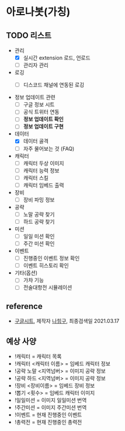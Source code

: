 # 아로나봇(가칭)

## TODO 리스트
- 관리
  - [x] 실시간 extension 로드, 언로드
  - [ ] 관리자 관리

- 로깅
  - [ ] 디스코드 채널에 연동된 로깅 
  

- 정보 업데이트 관련 
  - [ ] 구글 정보 시트
  - [ ] 공식 트위터 연동 
  - [ ] **정보 업데이트 확인** 
  - [ ] **정보 업데이트 구현** 

- 데이터
  - [x] 데이터 골격 
  - [ ] 자주 물어보는 것 (FAQ) 

- 캐릭터
  - [ ] 캐릭터 두상 이미지 
  - [ ] 캐릭터 능력 정보
  - [ ] 캐릭터 스킬 
  - [ ] 캐릭터 임베드 출력 

- 장비
  - [ ] 장비 파밍 정보 

- 공략
  - [ ] 노말 공략 찾기 
  - [ ] 하드 공략 찾기 

- 미션
  - [ ] 일일 미션 확인 
  - [ ] 주간 미션 확인 

- 이벤트
  - [ ] 진행중인 이벤트 정보 확인 
  - [ ] 이벤트 히스토리 확인 

- 기타(옵션)
  - [ ] 가챠 기능 
  - [ ] 전술대항전 시뮬레이션 

## reference
- [구글시트](https://docs.google.com/spreadsheets/d/e/2PACX-1vQ4u7GUMO52fMRY1Ndcjvo3MSRiG4FoAYfHzdKLQvVoMAm4wdCnTj-QGLMH2ypE-FRqXaQQLEBUHx4X/pubhtml#), 제작자 [나힝구](https://www.twitch.tv/hinguo8o), 최종검색일 2021.03.17

## 예상 사양  
- !캐릭터 = 캐릭터 목록
- !캐릭터 <캐릭터 이름>  = 임베드 캐릭터 정보
- !공략 노말 <지역넘버> = 이미지 공략 정보
- !공략 하드 <지역넘버> = 이미지 공략 정보
- !장비 <장비이름> = 임베드 장비 정보
- !뽑기 <횟수> = 임베드 캐릭터 이미지
- !일일미션 = 이미지 일일미션 번역
- !주간미션 = 이미지 주간미션 번역
- !이벤트 = 현재 진행중인 이벤트
- !총력전 = 현재 진행중인 총력전